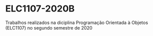 # ELC1107-2020B

Trabalhos realizados na diciplina Programação Orientada à Objetos (ELC1107) no segundo semestre de 2020
